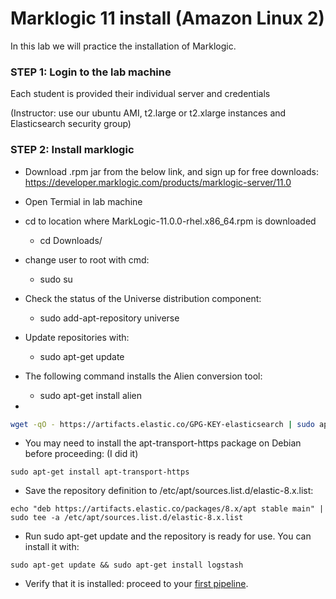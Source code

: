 # Marklogic 11 install (Amazon Linux 2)

In this lab we will practice the installation of Marklogic.


### STEP 1: Login to the lab machine

Each student is provided their individual server and credentials

(Instructor: use our ubuntu AMI, t2.large or t2.xlarge instances and Elasticsearch security group)

### STEP 2: Install marklogic

* Download .rpm jar from the below link, and sign up for free downloads:
https://developer.marklogic.com/products/marklogic-server/11.0

* Open Termial in lab machine
* cd to location where MarkLogic-11.0.0-rhel.x86_64.rpm is downloaded
    - cd Downloads/
* change user to root with cmd:
    - sudo su
* Check the status of the Universe distribution component:
    - sudo add-apt-repository universe
* Update repositories with:
    - sudo apt-get update
* The following command installs the Alien conversion tool:
    - sudo apt-get install alien
* 



```bash
wget -qO - https://artifacts.elastic.co/GPG-KEY-elasticsearch | sudo apt-key add -
```

* You may need to install the apt-transport-https package on Debian before proceeding: (I did it)

```shell
sudo apt-get install apt-transport-https
```

* Save the repository definition to /etc/apt/sources.list.d/elastic-8.x.list:

```shell
echo "deb https://artifacts.elastic.co/packages/8.x/apt stable main" | sudo tee -a /etc/apt/sources.list.d/elastic-8.x.list
```

* Run sudo apt-get update and the repository is ready for use. You can install it with:

```shell
sudo apt-get update && sudo apt-get install logstash
```

* Verify that it is installed: proceed to your [first pipeline](2-first-pipeline.md).


